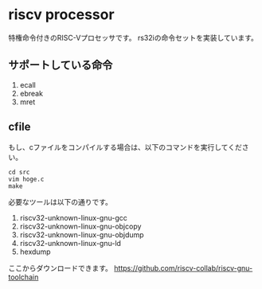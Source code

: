 # riscv processor

特権命令付きのRISC-Vプロセッサです。
rs32iの命令セットを実装しています。

## サポートしている命令
1. ecall
2. ebreak
3. mret

## cfile
もし、cファイルをコンパイルする場合は、以下のコマンドを実行してください。
```
cd src
vim hoge.c
make
```

必要なツールは以下の通りです。
1. riscv32-unknown-linux-gnu-gcc
2. riscv32-unknown-linux-gnu-objcopy
3. riscv32-unknown-linux-gnu-objdump
4. riscv32-unknown-linux-gnu-ld
5. hexdump

ここからダウンロードできます。
https://github.com/riscv-collab/riscv-gnu-toolchain

